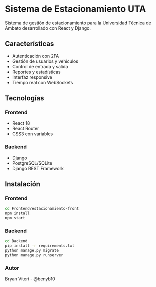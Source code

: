 # Sistema de Estacionamiento UTA

Sistema de gestión de estacionamiento para la Universidad Técnica de Ambato desarrollado con React y Django.

## Características

- Autenticación con 2FA
- Gestión de usuarios y vehículos
- Control de entrada y salida
- Reportes y estadísticas
- Interfaz responsive
- Tiempo real con WebSockets

## Tecnologías

### Frontend
- React 18
- React Router
- CSS3 con variables

### Backend
- Django
- PostgreSQL/SQLite
- Django REST Framework

## Instalación

### Frontend
```bash
cd Frontend/estacionamiento-front
npm install
npm start
```

### Backend
```bash
cd Backend
pip install -r requirements.txt
python manage.py migrate
python manage.py runserver
```

### Autor
Bryan Viteri - @benyb10
